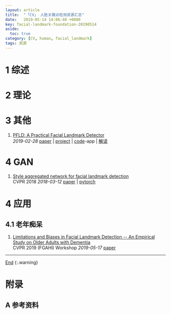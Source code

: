 ```yaml
---
layout: article
title:  "「CV」 人脸关键点检测资源汇总"
date:   2019-05-14 14:06:40 +0800
key: facial-landmark-foundation-20190514
aside:
  toc: true
category: [CV, human, facial_landmark]
tags: 资源
---
```

<span id='head'></span>  

<!--more-->

# 1 综述

# 2 理论

# 3 其他
1. [PFLD: A Practical Facial Landmark Detector](http://cn.arxiv.org/abs/1902.10859)   
*2019-02-28* [paper](https://arxiv.org/abs/1902.10859) | [project](https://sites.google.com/view/xjguo/fld) | [code](https://drive.google.com/file/d/1n1uZPbM9Wz052aVnlc_3L4gjQHiwfj4B/view)-app | [解读](/cv/human/facial_landmark/paper_reading/2019/03/03/PFLD-A-Practical-Facial-Landmark-Detector.html)    

# 4 GAN
1.  [Style aggregated network for facial landmark detection](http://cn.arxiv.org/abs/1803.04108)  
CVPR 2018 *2018-03-12* [paper](https://arxiv.org/abs/1803.04108) | [pytorch](https://github.com/D-X-Y/landmark-detection)           

# 4 应用
## 4.1 老年痴呆
1. [Limitations and Biases in Facial Landmark Detection -- An Empirical Study on Older Adults with Dementia](http://cn.arxiv.org/abs/1905.07446)   
CVPR 2019 (FGAHI) Workshop *2019-05-17* [paper](https://arxiv.org/abs/1905.07446)    


-------------------  
[End](#head)
{:.warning}  


# 附录
## A 参考资料
